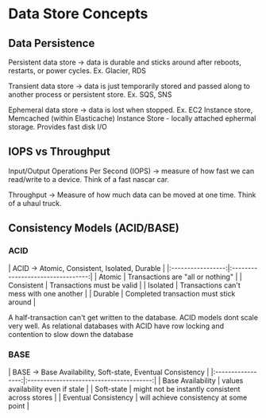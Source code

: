 # Data Store Concepts

## Data Persistence

Persistent data store -> data is durable and sticks around after reboots, restarts, or power cycles.
Ex. Glacier, RDS

Transient data store -> data is just temporarily stored and passed along to another process or persistent store.
Ex. SQS, SNS

Ephemeral data store -> data is lost when stopped.
Ex. EC2 Instance store, Memcached (within Elasticache)
Instance Store - locally attached ephermal storage. Provides fast disk I/O 

## IOPS vs Throughput
Input/Output Operations Per Second (IOPS) -> measure of how fast we can read/write to a device. Think of a fast nascar car.

Throughput -> Measure of how much data can be moved at one time. Think of a uhaul truck.

## Consistency Models (ACID/BASE)
### ACID
| ACID -> Atomic, Consistent, Isolated, Durable |
|:-----------------:|:---------------------------------:|
| Atomic | Transactions are "all or nothing" |
| Consistent | Transactions must be valid |
| Isolated | Transactions can't mess with one another |
| Durable | Completed transaction must stick around |

A half-transaction can't get written to the database. ACID models dont scale very well. As relational databases with ACID have row locking and contention to slow down the database
### BASE
| BASE -> Base Availability, Soft-state, Eventual Consistency |
|:-----------------:|:---------------------------------------:|
| Base Availability | values availability even if stale |
| Soft-state | might not be instantly consistent across stores |
| Eventual Consistency | will achieve consistency at some point |